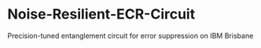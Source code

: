 # Noise-Resilient-ECR-Circuit
Precision-tuned entanglement circuit for error suppression on IBM Brisbane
